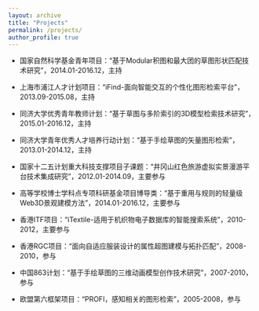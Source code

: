 ```yaml
---
layout: archive
title: "Projects"
permalink: /projects/
author_profile: true
---
```


- 国家自然科学基金青年项目：“基于Modular积图和最大团的草图形状匹配技术研究”，2014.01-2016.12，主持

- 上海市浦江人才计划项目：“iFind-面向智能交互的个性化图形检索平台”，2013.09-2015.08，主持

- 同济大学优秀青年教师计划：“基于草图与多阶索引的3D模型检索技术研究”，2015.01-2016.12，主持

- 同济大学青年优秀人才培养行动计划：“基于手绘草图的矢量图形检索”，2013.01-2014.12，主持

- 国家十二五计划重大科技支撑项目子课题：“井冈山红色旅游虚拟实景漫游平台技术集成研究”，2012.01-2014.09，主要参与

- 高等学校博士学科点专项科研基金项目博导类：“基于重用与规则的轻量级Web3D景观建模方法”，2014.01-2016.12，主要参与

- 香港ITF项目：“iTextile-适用于机织物电子数据库的智能搜索系统”，2010-2012，主要参与

- 香港RGC项目：“面向自适应服装设计的属性超图建模与拓扑匹配”，2008-2010，参与

- 中国863计划：“基于手绘草图的三维动画模型创作技术研究”，2007-2010，参与

- 欧盟第六框架项目：“PROFI，感知相关的图形检索”，2005-2008，参与
